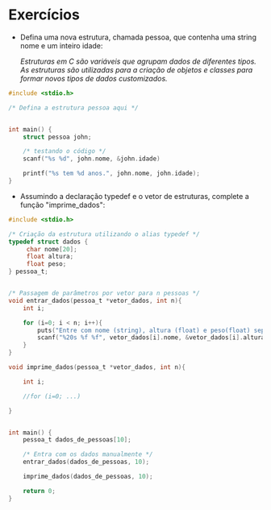 # Exercícios

- Defina uma nova estrutura, chamada pessoa, que contenha uma string nome e um inteiro idade:

  <i>Estruturas em C são variáveis que agrupam dados de diferentes tipos. As estruturas são utilizadas para a criação de objetos e classes para formar novos tipos de dados customizados.</i>

```c
#include <stdio.h>

/* Defina a estrutura pessoa aqui */


int main() {
    struct pessoa john;

    /* testando o código */
    scanf("%s %d", john.nome, &john.idade)

    printf("%s tem %d anos.", john.nome, john.idade);
}
```

- Assumindo a declaração typedef e o vetor de estruturas, complete a função "imprime_dados":
```c
#include <stdio.h>

/* Criação da estrutura utilizando o alias typedef */
typedef struct dados {
     char nome[20];
     float altura;
     float peso;
} pessoa_t;


/* Passagem de parâmetros por vetor para n pessoas */
void entrar_dados(pessoa_t *vetor_dados, int n){
    int i;

    for (i=0; i < n; i++){
        puts("Entre com nome (string), altura (float) e peso(float) separados por espaços");
        scanf("%20s %f %f", vetor_dados[i].nome, &vetor_dados[i].altura, &vetor_dados[i].peso);
    }
}

void imprime_dados(pessoa_t *vetor_dados, int n){

    int i;

    //for (i=0; ...)

}


int main() {
    pessoa_t dados_de_pessoas[10];

    /* Entra com os dados manualmente */
    entrar_dados(dados_de_pessoas, 10);

    imprime_dados(dados_de_pessoas, 10);

    return 0;
}
```
